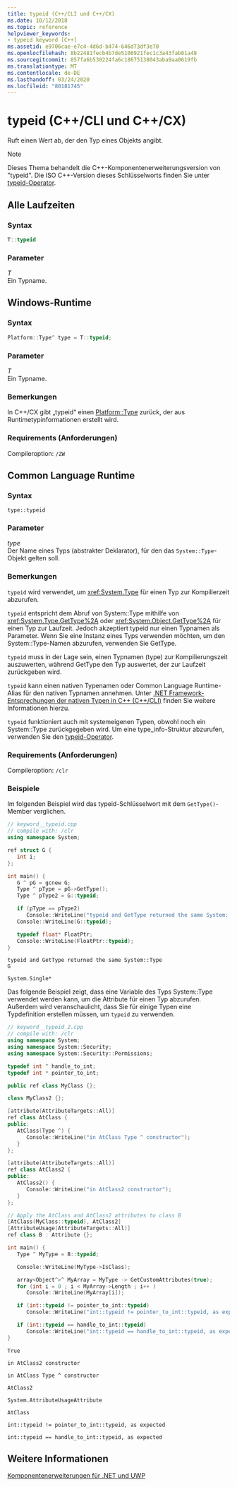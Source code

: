 ```yaml
---
title: typeid (C++/CLI und C++/CX)
ms.date: 10/12/2018
ms.topic: reference
helpviewer_keywords:
- typeid keyword [C++]
ms.assetid: e9706cae-e7c4-4d6d-b474-646d73df3e70
ms.openlocfilehash: 8b22481fecb4b7de5106921fec1c3a43fab81a48
ms.sourcegitcommit: 857fa6b530224fa6c18675138043aba9aa0619fb
ms.translationtype: MT
ms.contentlocale: de-DE
ms.lasthandoff: 03/24/2020
ms.locfileid: "80181745"
---
```

# <a name="typeid--ccli-and-ccx"></a>typeid (C++/CLI und C++/CX)

Ruft einen Wert ab, der den Typ eines Objekts angibt.

> [!NOTE]
> Dieses Thema behandelt die C++-Komponentenerweiterungsversion von "typeid". Die ISO C++-Version dieses Schlüsselworts finden Sie unter [typeid-Operator](../cpp/typeid-operator.md).

## <a name="all-runtimes"></a>Alle Laufzeiten

### <a name="syntax"></a>Syntax

```cpp
T::typeid
```

### <a name="parameters"></a>Parameter

*T*<br/>
Ein Typname.

## <a name="windows-runtime"></a>Windows-Runtime

### <a name="syntax"></a>Syntax

```cpp
Platform::Type^ type = T::typeid;
```

### <a name="parameters"></a>Parameter

*T*<br/>
Ein Typname.

### <a name="remarks"></a>Bemerkungen

In C++/CX gibt „typeid“ einen [Platform::Type](../cppcx/platform-type-class.md) zurück, der aus Runtimetypinformationen erstellt wird.

### <a name="requirements"></a>Requirements (Anforderungen)

Compileroption: `/ZW`

## <a name="common-language-runtime"></a>Common Language Runtime

### <a name="syntax"></a>Syntax

```
type::typeid
```

### <a name="parameters"></a>Parameter

*type*<br/>
Der Name eines Typs (abstrakter Deklarator), für den das `System::Type`-Objekt gelten soll.

### <a name="remarks"></a>Bemerkungen

`typeid` wird verwendet, um <xref:System.Type> für einen Typ zur Kompilierzeit abzurufen.

`typeid` entspricht dem Abruf von System::Type mithilfe von <xref:System.Type.GetType%2A> oder <xref:System.Object.GetType%2A> für einen Typ zur Laufzeit. Jedoch akzeptiert typeid nur einen Typnamen als Parameter.  Wenn Sie eine Instanz eines Typs verwenden möchten, um den System::Type-Namen abzurufen, verwenden Sie GetType.

`typeid` muss in der Lage sein, einen Typnamen (type) zur Kompilierungszeit auszuwerten, während GetType den Typ auswertet, der zur Laufzeit zurückgeben wird.

`typeid` kann einen nativen Typenamen oder Common Language Runtime-Alias für den nativen Typnamen annehmen. Unter [.NET Framework-Entsprechungen der nativen Typen in C++ (C++/CLI)](../dotnet/dotnet-framework-equivalents-to-cpp-native-types-cpp-cli.md) finden Sie weitere Informationen hierzu.

`typeid` funktioniert auch mit systemeigenen Typen, obwohl noch ein System::Type zurückgegeben wird.  Um eine type_info-Struktur abzurufen, verwenden Sie den [typeid-Operator](../cpp/typeid-operator.md).

### <a name="requirements"></a>Requirements (Anforderungen)

Compileroption: `/clr`

### <a name="examples"></a>Beispiele

Im folgenden Beispiel wird das typeid-Schlüsselwort mit dem `GetType()`-Member verglichen.

```cpp
// keyword__typeid.cpp
// compile with: /clr
using namespace System;

ref struct G {
   int i;
};

int main() {
   G ^ pG = gcnew G;
   Type ^ pType = pG->GetType();
   Type ^ pType2 = G::typeid;

   if (pType == pType2)
      Console::WriteLine("typeid and GetType returned the same System::Type");
   Console::WriteLine(G::typeid);

   typedef float* FloatPtr;
   Console::WriteLine(FloatPtr::typeid);
}
```

```Output
typeid and GetType returned the same System::Type
G

System.Single*
```

Das folgende Beispiel zeigt, dass eine Variable des Typs System::Type verwendet werden kann, um die Attribute für einen Typ abzurufen.  Außerdem wird veranschaulicht, dass Sie für einige Typen eine Typdefinition erstellen müssen, um `typeid` zu verwenden.

```cpp
// keyword__typeid_2.cpp
// compile with: /clr
using namespace System;
using namespace System::Security;
using namespace System::Security::Permissions;

typedef int ^ handle_to_int;
typedef int * pointer_to_int;

public ref class MyClass {};

class MyClass2 {};

[attribute(AttributeTargets::All)]
ref class AtClass {
public:
   AtClass(Type ^) {
      Console::WriteLine("in AtClass Type ^ constructor");
   }
};

[attribute(AttributeTargets::All)]
ref class AtClass2 {
public:
   AtClass2() {
      Console::WriteLine("in AtClass2 constructor");
   }
};

// Apply the AtClass and AtClass2 attributes to class B
[AtClass(MyClass::typeid), AtClass2]
[AttributeUsage(AttributeTargets::All)]
ref class B : Attribute {};

int main() {
   Type ^ MyType = B::typeid;

   Console::WriteLine(MyType->IsClass);

   array<Object^>^ MyArray = MyType -> GetCustomAttributes(true);
   for (int i = 0 ; i < MyArray->Length ; i++ )
      Console::WriteLine(MyArray[i]);

   if (int::typeid != pointer_to_int::typeid)
      Console::WriteLine("int::typeid != pointer_to_int::typeid, as expected");

   if (int::typeid == handle_to_int::typeid)
      Console::WriteLine("int::typeid == handle_to_int::typeid, as expected");
}
```

```Output
True

in AtClass2 constructor

in AtClass Type ^ constructor

AtClass2

System.AttributeUsageAttribute

AtClass

int::typeid != pointer_to_int::typeid, as expected

int::typeid == handle_to_int::typeid, as expected
```

## <a name="see-also"></a>Weitere Informationen

[Komponentenerweiterungen für .NET und UWP](component-extensions-for-runtime-platforms.md)
